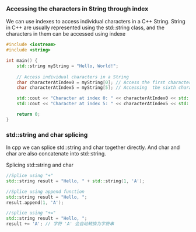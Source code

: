 
### Accessing the characters in String through index

We can use indexes to access individual characters in a C++ String. String in C++ are usually represented using the std::string class, and the characters in them can be accessed using indexe

```cpp
#include <iostream>
#include <string>

int main() {
    std::string myString = "Hello, World!";
    
    // Access individual characters in a String
    char characterAtIndex0 = myString[0]; // Access the first character "H"
    char characterAtIndex5 = myString[5]; // Accessing  the sixth character ","

    std::cout << "Character at index 0: " << characterAtIndex0 << std::endl;
    std::cout << "Character at index 5: " << characterAtIndex5 << std::endl;

    return 0;
}
```


### std::string and char splicing

In cpp we can splice std::string and  char together directly. And char and char are also concatenate into std::string.

Splicing std::string and char

```cpp
//Splice using "+"
std::string result = "Hello, " + std::string(1, 'A');

//Splice using append function
std::string result = "Hello, ";
result.append(1, 'A');

//splice using "+="
std::string result = "Hello, ";
result += 'A'; // 字符 'A' 会自动转换为字符串


```